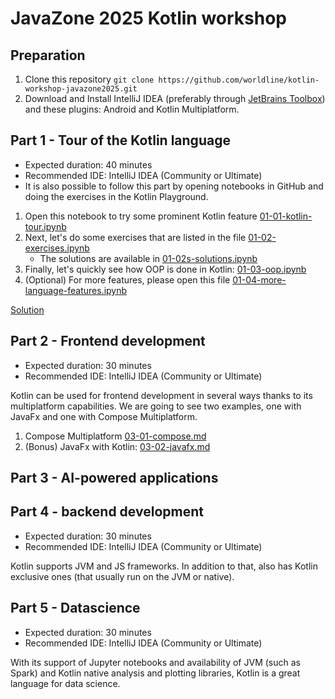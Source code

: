 # JavaZone 2025 Kotlin workshop

## Preparation

1. Clone this repository `git clone https://github.com/worldline/kotlin-workshop-javazone2025.git`
1. Download and Install IntelliJ IDEA (preferably through [JetBrains Toolbox](https://www.jetbrains.com/toolbox-app/))
   and these plugins: Android and Kotlin Multiplatform.

## Part 1 - Tour of the Kotlin language

- Expected duration: 40 minutes
- Recommended IDE: IntelliJ IDEA (Community or Ultimate)
- It is also possible to follow this part by opening notebooks in GitHub and doing the exercises in the Kotlin
  Playground.

1. Open this notebook to try some prominent Kotlin feature [01-01-kotlin-tour.ipynb](./01-01-kotlin-tour.ipynb)
1. Next, let's do some exercises that are listed in the file [01-02-exercises.ipynb](./01-02-exercises.ipynb)
    - The solutions are available in [01-02s-solutions.ipynb](./01-02s-solutions.ipynb)
1. Finally, let's quickly see how OOP is done in Kotlin: [01-03-oop.ipynb](./01-03-oop.ipynb)
1. (Optional) For more features, please open this
   file [01-04-more-language-features.ipynb](./01-04-more-language-features.ipynb)

[Solution](https://pl.kotl.in/gafzm3lxw)

## Part 2 - Frontend development

- Expected duration: 30 minutes
- Recommended IDE: IntelliJ IDEA (Community or Ultimate)

Kotlin can be used for frontend development in several ways thanks to its multiplatform capabilities.
We are going to see two examples, one with JavaFx and one with Compose Multiplatform.

1. Compose Multiplatform [03-01-compose.md](02-01-compose.md)
1. (Bonus) JavaFx with Kotlin: [03-02-javafx.md](02-02-javafx.md)

## Part 3 - AI-powered applications

## Part 4 - backend development

- Expected duration: 30 minutes
- Recommended IDE: IntelliJ IDEA (Community or Ultimate)

Kotlin supports JVM and JS frameworks.
In addition to that, also has Kotlin exclusive ones (that usually run on the JVM or native).

## Part 5 - Datascience

- Expected duration: 30 minutes
- Recommended IDE: IntelliJ IDEA (Community or Ultimate)

With its support of Jupyter notebooks and availability of JVM (such as Spark) and Kotlin native analysis and plotting
libraries, Kotlin is a great language for data science.

